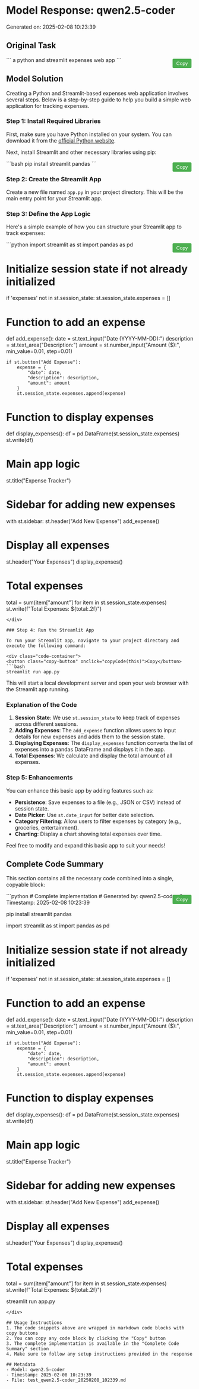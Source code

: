 # Model Response: qwen2.5-coder
Generated on: 2025-02-08 10:23:39


<style>
.copy-button {
    position: absolute;
    top: 5px;
    right: 5px;
    padding: 5px 10px;
    background-color: #4CAF50;
    color: white;
    border: none;
    border-radius: 3px;
    cursor: pointer;
    z-index: 1;
}
.code-container {
    position: relative;
    margin: 10px 0;
}
.copy-button:hover {
    background-color: #45a049;
}
.copy-button:active {
    background-color: #3d8b40;
}
</style>

<script>
function copyCode(buttonElement) {
    const codeBlock = buttonElement.parentElement.querySelector('code');
    const range = document.createRange();
    range.selectNode(codeBlock);
    window.getSelection().removeAllRanges();
    window.getSelection().addRange(range);
    try {
        document.execCommand('copy');
        buttonElement.textContent = 'Copied!';
        setTimeout(() => {
            buttonElement.textContent = 'Copy';
        }, 2000);
    } catch(e) {
        console.error('Failed to copy text:', e);
        buttonElement.textContent = 'Failed to copy';
    }
    window.getSelection().removeAllRanges();
}
</script>


## Original Task
<div class="code-container">
<button class="copy-button" onclick="copyCode(this)">Copy</button>
```
a python and streamlit expenses web app
```
</div>

## Model Solution
Creating a Python and Streamlit-based expenses web application involves several steps. Below is a step-by-step guide to help you build a simple web application for tracking expenses.

### Step 1: Install Required Libraries

First, make sure you have Python installed on your system. You can download it from the [official Python website](https://www.python.org/downloads/).

Next, install Streamlit and other necessary libraries using pip:

<div class="code-container">
<button class="copy-button" onclick="copyCode(this)">Copy</button>
```bash
pip install streamlit pandas
```
</div>

### Step 2: Create the Streamlit App

Create a new file named `app.py` in your project directory. This will be the main entry point for your Streamlit app.

### Step 3: Define the App Logic

Here's a simple example of how you can structure your Streamlit app to track expenses:

<div class="code-container">
<button class="copy-button" onclick="copyCode(this)">Copy</button>
```python
import streamlit as st
import pandas as pd

# Initialize session state if not already initialized
if 'expenses' not in st.session_state:
    st.session_state.expenses = []

# Function to add an expense
def add_expense():
    date = st.text_input("Date (YYYY-MM-DD):")
    description = st.text_area("Description:")
    amount = st.number_input("Amount ($):", min_value=0.01, step=0.01)
    
    if st.button("Add Expense"):
        expense = {
            "date": date,
            "description": description,
            "amount": amount
        }
        st.session_state.expenses.append(expense)

# Function to display expenses
def display_expenses():
    df = pd.DataFrame(st.session_state.expenses)
    st.write(df)

# Main app logic
st.title("Expense Tracker")

# Sidebar for adding new expenses
with st.sidebar:
    st.header("Add New Expense")
    add_expense()

# Display all expenses
st.header("Your Expenses")
display_expenses()

# Total expenses
total = sum(item["amount"] for item in st.session_state.expenses)
st.write(f"Total Expenses: ${total:.2f}")
```
</div>

### Step 4: Run the Streamlit App

To run your Streamlit app, navigate to your project directory and execute the following command:

<div class="code-container">
<button class="copy-button" onclick="copyCode(this)">Copy</button>
```bash
streamlit run app.py
```
</div>

This will start a local development server and open your web browser with the Streamlit app running.

### Explanation of the Code

1. **Session State**: We use `st.session_state` to keep track of expenses across different sessions.
2. **Adding Expenses**: The `add_expense` function allows users to input details for new expenses and adds them to the session state.
3. **Displaying Expenses**: The `display_expenses` function converts the list of expenses into a pandas DataFrame and displays it in the app.
4. **Total Expenses**: We calculate and display the total amount of all expenses.

### Step 5: Enhancements

You can enhance this basic app by adding features such as:

- **Persistence**: Save expenses to a file (e.g., JSON or CSV) instead of session state.
- **Date Picker**: Use `st.date_input` for better date selection.
- **Category Filtering**: Allow users to filter expenses by category (e.g., groceries, entertainment).
- **Charting**: Display a chart showing total expenses over time.

Feel free to modify and expand this basic app to suit your needs!

## Complete Code Summary
This section contains all the necessary code combined into a single, copyable block:

<div class="code-container">
<button class="copy-button" onclick="copyCode(this)">Copy</button>
```python
# Complete implementation
# Generated by: qwen2.5-coder
# Timestamp: 2025-02-08 10:23:39

pip install streamlit pandas


import streamlit as st
import pandas as pd

# Initialize session state if not already initialized
if 'expenses' not in st.session_state:
    st.session_state.expenses = []

# Function to add an expense
def add_expense():
    date = st.text_input("Date (YYYY-MM-DD):")
    description = st.text_area("Description:")
    amount = st.number_input("Amount ($):", min_value=0.01, step=0.01)
    
    if st.button("Add Expense"):
        expense = {
            "date": date,
            "description": description,
            "amount": amount
        }
        st.session_state.expenses.append(expense)

# Function to display expenses
def display_expenses():
    df = pd.DataFrame(st.session_state.expenses)
    st.write(df)

# Main app logic
st.title("Expense Tracker")

# Sidebar for adding new expenses
with st.sidebar:
    st.header("Add New Expense")
    add_expense()

# Display all expenses
st.header("Your Expenses")
display_expenses()

# Total expenses
total = sum(item["amount"] for item in st.session_state.expenses)
st.write(f"Total Expenses: ${total:.2f}")


streamlit run app.py

```
</div>

## Usage Instructions
1. The code snippets above are wrapped in markdown code blocks with copy buttons
2. You can copy any code block by clicking the "Copy" button
3. The complete implementation is available in the "Complete Code Summary" section
4. Make sure to follow any setup instructions provided in the response

## Metadata
- Model: qwen2.5-coder
- Timestamp: 2025-02-08 10:23:39
- File: test_qwen2.5-coder_20250208_102339.md
